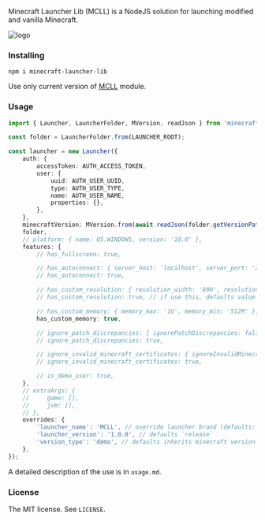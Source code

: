 
Minecraft Launcher Lib (MCLL) is a NodeJS solution for launching modified and vanilla Minecraft.

![logo](https://raw.githubusercontent.com/maksimetny/minecraft-launcher-lib/master/logo.jpg)

### Installing

`npm i minecraft-launcher-lib`

Use only current version of [MCLL](https://www.npmjs.com/package/minecraft-launcher-lib) module.

### Usage
```typescript
import { Launcher, LauncherFolder, MVersion, readJson } from 'minecraft-launcher-lib';

const folder = LauncherFolder.from(LAUNCHER_ROOT);

const launcher = new Launcher({
    auth: {
        accessToken: AUTH_ACCESS_TOKEN,
        user: {
            uuid: AUTH_USER_UUID,
            type: AUTH_USER_TYPE,
            name: AUTH_USER_NAME,
            properties: {},
        },
    },
    minecraftVersion: MVersion.from(await readJson(folder.getVersionPath(versionId), versionId + '.json')),
    folder,
    // platform: { name: OS.WINDOWS, version: '10.0' },
    features: {
        // has_fullscreen: true,

        // has_autoconnect: { server_host: 'localhost', server_port: '25565' },
        // has_autoconnect: true,

        // has_custom_resolution: { resolution_width: '800', resolution_height: '600' },
        // has_custom_resolution: true, // if use this, defaults value will be used

        // has_custom_memory: { memory_max: '1G', memory_min: '512M' },
        has_custom_memory: true,

        // ignore_patch_discrepancies: { ignorePatchDiscrepancies: false },
        // ignore_patch_discrepancies: true,

        // ignore_invalid_minecraft_certificates: { ignoreInvalidMinecraftCertificates: false },
        // ignore_invalid_minecraft_certificates: true,

        // is_demo_user: true,
    },
    // extraArgs: {
    //     game: [],
    //     jvm: [],
    // },
    overrides: {
        'launcher_name': 'MCLL', // override launcher brand (defaults: minecraft-launcher-lib)
        'launcher_version': '1.0.0', // defaults `release`
        'version_type': 'demo', // defaults inherits minecraft version id
    },
});

```

A detailed description of the use is in `usage.md`.

### License

The MIT license.
See `LICENSE`.

